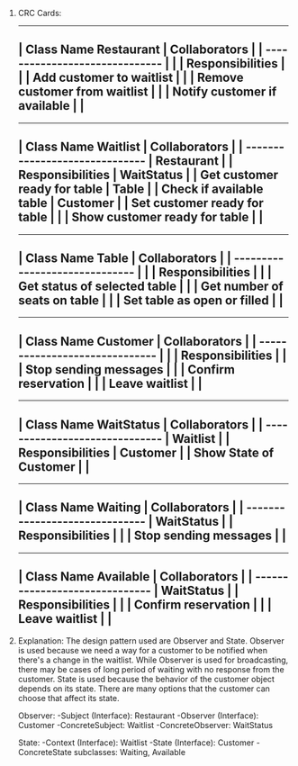 1. CRC Cards:

      ----------------------------------------------------
     |  Class Name Restaurant           | Collaborators   |
     |  ------------------------------  |                 |
     |  Responsibilities                |                 |
     |    Add customer to waitlist      |                 |
     |    Remove customer from waitlist |                 |
     |    Notify customer if available  |                 |
      ----------------------------------------------------

      ----------------------------------------------------
     |  Class Name Waitlist             | Collaborators   |
     |  ------------------------------  | Restaurant      |
     |  Responsibilities                | WaitStatus      |
	 |	  Get customer ready for table	| Table           |
	 |	  Check if available table		| Customer        |
	 |    Set customer ready for table  |                 |
	 |    Show customer ready for table |                 |
      ----------------------------------------------------
	 
      ----------------------------------------------------
     |  Class Name Table                | Collaborators   |
     |  ------------------------------  |                 |
     |  Responsibilities                |                 |
     |    Get status of selected table  |                 |
     |    Get number of seats on table  |                 |
     |	  Set table as open or filled   |                 |
	  ----------------------------------------------------

      ----------------------------------------------------
     |  Class Name Customer             | Collaborators   |
     |  ------------------------------  |                 |
     |  Responsibilities                |                 |
     |    Stop sending messages         |                 |
     |    Confirm reservation           |                 |
     |    Leave waitlist                |                 |
      ----------------------------------------------------

      ----------------------------------------------------
     |  Class Name WaitStatus           | Collaborators   |
     |  ------------------------------  | Waitlist        |
     |  Responsibilities                | Customer        |
     |    Show State of Customer        |                 |
      ----------------------------------------------------

      ----------------------------------------------------
     |  Class Name Waiting              | Collaborators   |
     |  ------------------------------  | WaitStatus      |
     |  Responsibilities                |                 |
     |    Stop sending messages         |                 |
      ----------------------------------------------------

      ----------------------------------------------------
     |  Class Name Available            | Collaborators   |
     |  ------------------------------  | WaitStatus      |
     |  Responsibilities                |                 |
     |    Confirm reservation           |                 |
     |    Leave waitlist                |                 |
      ----------------------------------------------------
 
 2. Explanation:
	The design pattern used are Observer and State. 
	Observer is used because we need a way for a customer to be notified when there's a change in the waitlist.
    While Observer is used for broadcasting, there may be cases of long period of waiting with no response from the customer.
    State is used because the behavior of the customer object depends on its state.
    There are many options that the customer can choose that affect its state.

    Observer:
	-Subject (Interface): Restaurant
	-Observer (Interface): Customer
	-ConcreteSubject: Waitlist
	-ConcreteObserver: WaitStatus
	
	State:
	-Context (Interface): Waitlist
	-State (Interface): Customer
	-ConcreteState subclasses: Waiting, Available